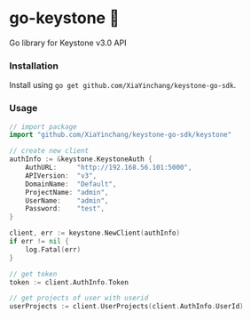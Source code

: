 # go-keystone :key:

Go library for Keystone v3.0 API

### Installation

Install using `go get github.com/XiaYinchang/keystone-go-sdk`.


### Usage

```go
// import package
import "github.com/XiaYinchang/keystone-go-sdk/keystone"

// create new client
authInfo := &keystone.KeystoneAuth {
    AuthURL:     "http://192.168.56.101:5000",
	APIVersion:  "v3",
	DomainName:  "Default",
	ProjectName: "admin",
	UserName:    "admin",
	Password:    "test",
}

client, err := keystone.NewClient(authInfo)
if err != nil {
    log.Fatal(err)
}

// get token
token := client.AuthInfo.Token

// get projects of user with userid
userProjects := client.UserProjects(client.AuthInfo.UserId)
```
